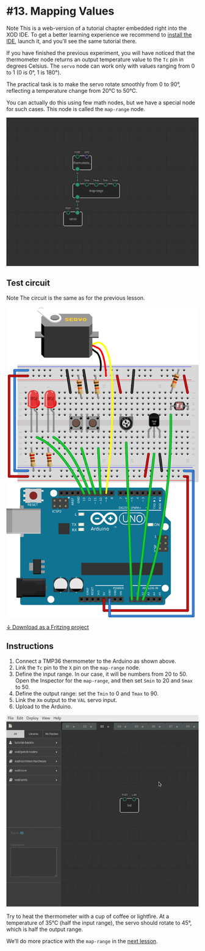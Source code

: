 
# #13. Mapping Values

<div class="ui segment">
<span class="ui ribbon label">Note</span>
This is a web-version of a tutorial chapter embedded right into the XOD IDE.
To get a better learning experience we recommend to
<a href="../install/">install the IDE</a>, launch it, and you’ll see the
same tutorial there.
</div>

If you have finished the previous experiment, you will have noticed that the
thermometer node returns an output temperature value to the `Tc` pin in degrees
Celsius. The `servo` node can work only with values ranging from 0 to 1 (0 is
0°, 1 is 180°).

The practical task is to make the servo rotate smoothly from 0 to 90°,
reflecting a temperature change from 20°C to 50°C.

You can actually do this using few math nodes, but we have a special node for
such cases. This node is called the `map-range` node.

![Patch](./patch.png)

## Test circuit

<div class="ui segment">
<span class="ui ribbon label">Note</span>
The circuit is the same as for the previous lesson.
</div>

![Circuit](./circuit.fz.png)

[↓ Download as a Fritzing project](./circuit.fzz)

## Instructions

1. Connect a TMP36 thermometer to the Arduino as shown above.
2. Link the `Tc` pin to the `X` pin on the `map-range` node.
3. Define the input range. In our case, it will be numbers from 20 to 50. Open the
   Inspector for the `map-range`, and then set `Smin` to 20 and `Smax` to 50.
4. Define the output range: set the `Tmin` to 0 and `Tmax` to 90.
5. Link the `Xm` output to the `VAL` servo input.
6. Upload to the Arduino.

![Screencast](./screencast.gif)

Try to heat the thermometer with a cup of coffee or lightfire. At a temperature
of 35°C (half the input range), the servo should rotate to 45°, which is half
the output range.

We’ll do more practice with the `map-range` in the [next
lesson](../14-map-adjust/).
